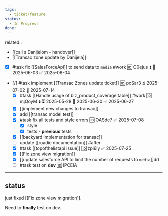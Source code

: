 ```yaml
---
tags:
  - ticket/feature
status:
  - In Progress
done:
---
```

related:: 
- [[call s Danijelom - handover]]
- [[Transac zone update by Danijela]]

- [x] #task fix [[SalesForceApi]] to send data to `media` #work 🆔 O0ejus ⏫ 📅 2025-06-03 ✅ 2025-06-04
- [/] #task implement [[Transac Zones update ticket]] 🆔 pcSar3 ⏳ 2025-07-02 📅 2025-07-14
	- [x] #task [[Handle usage of biz_product_coverage table]] #work 🆔 mjQoyM ⏫ ⏳ 2025-05-28 📅 2025-06-30 ✅ 2025-06-27
	- [x] [[implement new changes to transac]]
	- [x] add [[transac model test]]
	- [x] #task fix all tests and style errors 🆔 OASde7 ✅ 2025-07-08
		- [x] style
		- [x] tests - **previous** tests
	- [x] [[backyard implementation for transac]]
	- [ ] update [[roadie documentation]] #after
	- [x] #task [[topofthelistapi issue]] 🆔 zpi6ly ✅ 2025-07-25
	- [x] [[Fix zone view migration]]
	- [x] [[update salesforce API to limit the number of requests to `media`]]dd
	- [ ] #task test on **dev** 🆔 IPCEIA
___
## status

just fixed [[Fix zone view migration]].

Need to **finally** test on dev.
